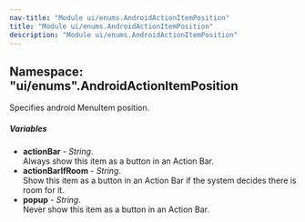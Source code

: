 ```yaml
---
nav-title: "Module ui/enums.AndroidActionItemPosition"
title: "Module ui/enums.AndroidActionItemPosition"
description: "Module ui/enums.AndroidActionItemPosition"
---
```

## Namespace: "ui/enums".AndroidActionItemPosition
Specifies android MenuItem position.

##### Variables
 - **actionBar** - _String_.    
  Always show this item as a button in an Action Bar.
 - **actionBarIfRoom** - _String_.    
  Show this item as a button in an Action Bar if the system decides there is room for it.
 - **popup** - _String_.    
  Never show this item as a button in an Action Bar.